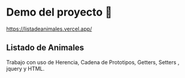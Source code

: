
# Demo del proyecto 🚀

https://listadeanimales.vercel.app/


## Listado de Animales

Trabajo con uso de  Herencia, Cadena de Prototipos, Getters, Setters , jquery y HTML.



